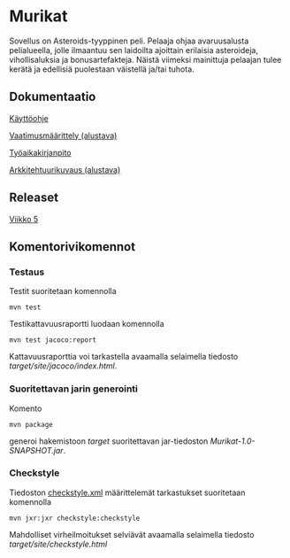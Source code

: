 # Murikat

Sovellus on Asteroids-tyyppinen peli. Pelaaja ohjaa avaruusalusta pelialueella, jolle ilmaantuu sen laidoilta ajoittain erilaisia asteroideja, vihollisaluksia ja bonusartefakteja. Näistä viimeksi mainittuja pelaajan tulee kerätä ja edellisiä puolestaan väistellä ja/tai tuhota.

## Dokumentaatio

[Käyttöohje](https://github.com/tkoukkar/ot-harjoitustyo/blob/master/dokumentaatio/kayttoohje.md)

[Vaatimusmäärittely (alustava)](https://github.com/tkoukkar/ot-harjoitustyo/blob/master/dokumentaatio/vaatimusmaarittely.md)

[Työaikakirjanpito](https://github.com/tkoukkar/ot-harjoitustyo/blob/master/dokumentaatio/tyoaikakirjanpito.md)

[Arkkitehtuurikuvaus (alustava)](https://github.com/tkoukkar/ot-harjoitustyo/blob/master/dokumentaatio/arkkitehtuuri.md)

## Releaset

[Viikko 5](https://github.com/tkoukkar/ot-harjoitustyo/releases/tag/viikko5)

## Komentorivikomennot

### Testaus

Testit suoritetaan komennolla

`mvn test`

Testikattavuusraportti luodaan komennolla

`mvn test jacoco:report`

Kattavuusraporttia voi tarkastella avaamalla selaimella tiedosto *target/site/jacoco/index.html*.

### Suoritettavan jarin generointi

Komento

`mvn package`

generoi hakemistoon *target* suoritettavan jar-tiedoston *Murikat-1.0-SNAPSHOT.jar*.

### Checkstyle

Tiedoston [checkstyle.xml](https://github.com/tkoukkar/ot-harjoitustyo/blob/master/Murikat/checkstyle.xml) määrittelemät tarkastukset suoritetaan komennolla

`mvn jxr:jxr checkstyle:checkstyle`

Mahdolliset virheilmoitukset selviävät avaamalla selaimella tiedosto *target/site/checkstyle.html*
